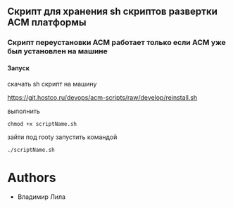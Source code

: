 ## Скрипт для хранения sh скриптов развертки ACM платформы

### Скрипт переустановки ACM работает только если ACM уже был установлен на машине


#### Запуск
скачать sh скрипт на машину

https://git.hostco.ru/devops/acm-scripts/raw/develop/reinstall.sh

выполнить

```chmod +x scriptName.sh```

зайти под rooty запустить командой

```./scriptName.sh```


# Authors
* Владимир Лила
